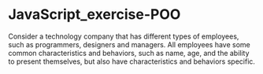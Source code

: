 # JavaScript_exercise-POO
Consider a technology company that has different types of employees, such as programmers, designers and managers. All employees have some common characteristics and behaviors, such as name, age, and the ability to present themselves, but also have characteristics and behaviors specific.
